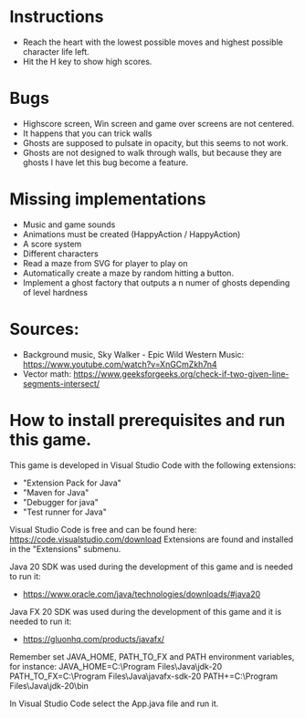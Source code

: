 # Instructions
- Reach the heart with the lowest possible moves and highest possible character life left.
- Hit the H key to show high scores.

# Bugs
- Highscore screen, Win screen and game over screens are not centered.
- It happens that you can trick walls
- Ghosts are supposed to pulsate in opacity, but this seems to not work.
- Ghosts are not designed to walk through walls, but because they are ghosts I have let this bug become a feature.

# Missing implementations
- Music and game sounds
- Animations must be created (HappyAction / HappyAction)
- A score system
- Different characters
- Read a maze from SVG for player to play on
- Automatically create a maze by random hitting a button.
- Implement a ghost factory that outputs a n numer of ghosts depending of level hardness

# Sources:
- Background music, Sky Walker - Epic Wild Western Music: https://www.youtube.com/watch?v=XnGCmZkh7n4
- Vector math: https://www.geeksforgeeks.org/check-if-two-given-line-segments-intersect/

# How to install prerequisites and run this game.
This game is developed in Visual Studio Code with the following extensions:
- "Extension Pack for Java" 
- "Maven for Java" 
- "Debugger for java"
- "Test runner for Java"

Visual Studio Code is free and can be found here: https://code.visualstudio.com/download
Extensions are found and installed in the "Extensions" submenu.

Java 20 SDK was used during the development of this game and is needed to run it:
- https://www.oracle.com/java/technologies/downloads/#java20


Java FX 20 SDK was used during the development of this game and it is needed to run it:
- https://gluonhq.com/products/javafx/

Remember set JAVA_HOME, PATH_TO_FX and PATH environment variables, for instance:
JAVA_HOME=C:\Program Files\Java\jdk-20
PATH_TO_FX=C:\Program Files\Java\javafx-sdk-20
PATH+=C:\Program Files\Java\jdk-20\bin

In Visual Studio Code select the App.java file and run it.
